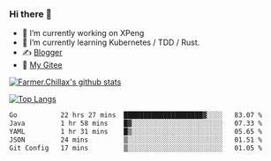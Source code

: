 ### Hi there 👋

- 🔭 I’m currently working on XPeng
- 🌱 I’m currently learning Kubernetes / TDD / Rust.
- ✍️ [Blogger](https://blog.farmer233.top)
- 🤔 [My Gitee](https://gitee.com/Farmer-chong)


[![Farmer.Chillax's github stats](https://github-readme-stats.vercel.app/api?username=FarmerChillax)](https://github.com/anuraghazra/github-readme-stats)

[![Top Langs](https://github-readme-stats.vercel.app/api/top-langs/?username=FarmerChillax&layout=compact&hide=html,css,javascript)](https://github.com/anuraghazra/github-readme-stats)


<a href="https://wakatime.com/@Farmer"> </a>
          <!--START_SECTION:waka-->

```txt
Go           22 hrs 27 mins  ████████████████████▓░░░░   83.07 %
Java         1 hr 58 mins    █▓░░░░░░░░░░░░░░░░░░░░░░░   07.33 %
YAML         1 hr 31 mins    █▒░░░░░░░░░░░░░░░░░░░░░░░   05.65 %
JSON         24 mins         ▒░░░░░░░░░░░░░░░░░░░░░░░░   01.51 %
Git Config   17 mins         ▒░░░░░░░░░░░░░░░░░░░░░░░░   01.05 %
```

<!--END_SECTION:waka-->



<!--
**Farmer-chong/Farmer-chong** is a ✨ _special_ ✨ repository because its `README.md` (this file) appears on your GitHub profile.

Here are some ideas to get you started:

- 🔭 I’m currently working on ...
- 🌱 I’m currently learning ...
- 👯 I’m looking to collaborate on ...
- 🤔 I’m looking for help with ...
- 💬 Ask me about ...
- 📫 How to reach me: ...
- 😄 Pronouns: ...
- ⚡ Fun fact: ...
-->
